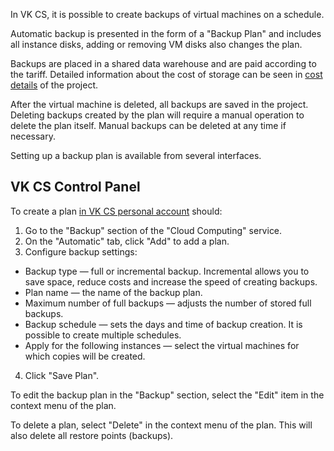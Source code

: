 In VK CS, it is possible to create backups of virtual machines on a schedule.

Automatic backup is presented in the form of a "Backup Plan" and includes all instance disks, adding or removing VM disks also changes the plan.

<info>

Backups are placed in a shared data warehouse and are paid according to the tariff. Detailed information about the cost of storage can be seen in [cost details](https://mcs.mail.ru/docs/ru/additionals/billing/operations/detail) of the project.

</info>

After the virtual machine is deleted, all backups are saved in the project. Deleting backups created by the plan will require a manual operation to delete the plan itself. Manual backups can be deleted at any time if necessary.

Setting up a backup plan is available from several interfaces.

## VK CS Control Panel

To create a plan [in VK CS personal account](https://mcs.mail.ru/app/services/infra/servers/) should:

1. Go to the "Backup" section of the "Cloud Computing" service.
2. On the "Automatic" tab, click "Add" to add a plan.
3. Configure backup settings:

- Backup type — full or incremental backup. Incremental allows you to save space, reduce costs and increase the speed of creating backups.
- Plan name — the name of the backup plan.
- Maximum number of full backups — adjusts the number of stored full backups.
- Backup schedule — sets the days and time of backup creation. It is possible to create multiple schedules.
- Apply for the following instances — select the virtual machines for which copies will be created.

4. Click "Save Plan".

To edit the backup plan in the "Backup" section, select the "Edit" item in the context menu of the plan.

To delete a plan, select "Delete" in the context menu of the plan. This will also delete all restore points (backups).

